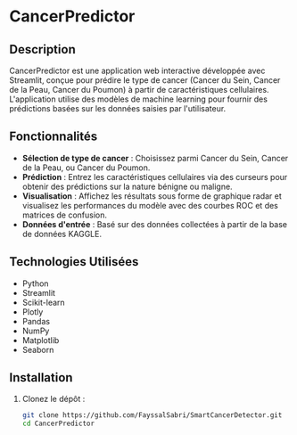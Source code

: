 # CancerPredictor

## Description
CancerPredictor est une application web interactive développée avec Streamlit, conçue pour prédire le type de cancer (Cancer du Sein, Cancer de la Peau, Cancer du Poumon) à partir de caractéristiques cellulaires. L'application utilise des modèles de machine learning pour fournir des prédictions basées sur les données saisies par l'utilisateur.

## Fonctionnalités
- **Sélection de type de cancer** : Choisissez parmi Cancer du Sein, Cancer de la Peau, ou Cancer du Poumon.
- **Prédiction** : Entrez les caractéristiques cellulaires via des curseurs pour obtenir des prédictions sur la nature bénigne ou maligne.
- **Visualisation** : Affichez les résultats sous forme de graphique radar et visualisez les performances du modèle avec des courbes ROC et des matrices de confusion.
- **Données d'entrée** : Basé sur des données collectées à partir de la base de données KAGGLE.

## Technologies Utilisées
- Python
- Streamlit
- Scikit-learn
- Plotly
- Pandas
- NumPy
- Matplotlib
- Seaborn

## Installation
1. Clonez le dépôt :
   ```bash
   git clone https://github.com/FayssalSabri/SmartCancerDetector.git
   cd CancerPredictor
